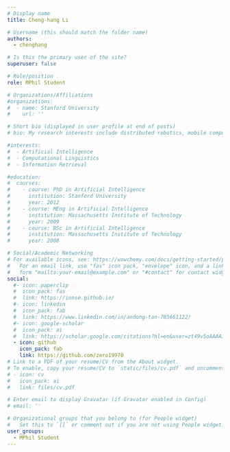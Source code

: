 ```yaml
---
# Display name
title: Cheng-hang Li

# Username (this should match the folder name)
authors:
  - chenghang

# Is this the primary user of the site?
superuser: false

# Role/position
role: MPhil Student

# Organizations/Affiliations
#organizations:
#  - name: Stanford University
#    url: ''

# Short bio (displayed in user profile at end of posts)
# bio: My research interests include distributed robotics, mobile computing and programmable matter.

#interests:
#  - Artificial Intelligence
#  - Computational Linguistics
#  - Information Retrieval

#education:
#  courses:
#    - course: PhD in Artificial Intelligence
#      institution: Stanford University
#      year: 2012
#    - course: MEng in Artificial Intelligence
#      institution: Massachusetts Institute of Technology
#      year: 2009
#    - course: BSc in Artificial Intelligence
#      institution: Massachusetts Institute of Technology
#      year: 2008

# Social/Academic Networking
# For available icons, see: https://wowchemy.com/docs/getting-started/page-builder/#icons
#   For an email link, use "fas" icon pack, "envelope" icon, and a link in the
#   form "mailto:your-email@example.com" or "#contact" for contact widget.
social:
  #- icon: paperclip
  #  icon_pack: fas
  #  link: https://innse.github.io/
  #- icon: linkedin
  #  icon_pack: fab
  #  link: https://www.linkedin.com/in/andong-tan-785661122/
  #- icon: google-scholar
  #  icon_pack: ai
  #  link: https://scholar.google.com/citations?hl=en&user=zt49vSoAAAAJ
  - icon: github
    icon_pack: fab
    link: https://github.com/zero19970
# Link to a PDF of your resume/CV from the About widget.
# To enable, copy your resume/CV to `static/files/cv.pdf` and uncomment the lines below.
# - icon: cv
#   icon_pack: ai
#   link: files/cv.pdf

# Enter email to display Gravatar (if Gravatar enabled in Config)
# email: ''

# Organizational groups that you belong to (for People widget)
#   Set this to `[]` or comment out if you are not using People widget.
user_groups:
  - MPhil Student
---
```

